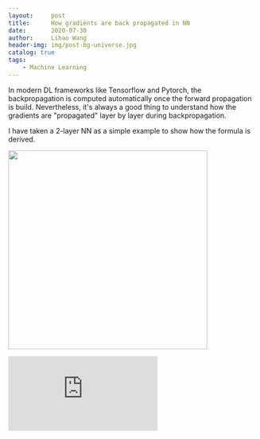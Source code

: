 ```yaml
---
layout:     post
title:      How gradients are back propagated in NN
date:       2020-07-30
author:     Lihao Wang
header-img: img/post-bg-universe.jpg
catalog: true
tags:
    - Machine Learning
---
```




In modern DL frameworks like Tensorflow and Pytorch, the backpropagation is computed automatically once the forward propagation is build. Nevertheless, it's always a good thing to understand how the gradients are "propagated" layer by layer during backpropagation.

I have taken a 2-layer NN as a simple example to show how the formula is derived.

<img src="https://i.postimg.cc/Xv10F1Tb/Deepin-Capture-cran-zone-de-s-lection-20200730120631.png" style="width:400px;">

![](https://latex.codecogs.com/svg.latex?%5Cinline%20%5CLARGE%20%5Cbegin%7Bbmatrix%7D%20a_%7B1%7D%5E%7B%5B2%5D%281%29%7D%20%26%20a_%7B1%7D%5E%7B%5B2%5D%282%29%7D%20%26%20...%20%26%20a_%7B1%7D%5E%7B%5B2%5D%28m%29%7D%5C%5C%20a_%7B2%7D%5E%7B%5B2%5D%281%29%7D%20%26%20a_%7B2%7D%5E%7B%5B2%5D%282%29%7D%20%26%20...%20%26%20a_%7B2%7D%5E%7B%5B2%5D%28m%29%7D%20%5C%5C%20a_%7B3%7D%5E%7B%5B2%5D%281%29%7D%20%26%20a_%7B3%7D%5E%7B%5B2%5D%282%29%7D%20%26%20...%20%26%20a_%7B3%7D%5E%7B%5B2%5D%28m%29%7D%20%5Cend%7Bbmatrix%7D)


